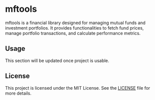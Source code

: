 # mftools

mftools is a financial library designed for managing mutual funds and investment portfolios. It provides functionalities to fetch fund prices, manage portfolio transactions, and calculate performance metrics.

## Usage

This section will be updated once project is usable.

## License

This project is licensed under the MIT License. See the [LICENSE](LICENSE) file for more details.